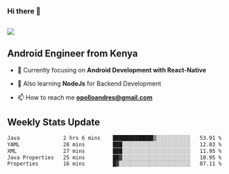 ### Hi there 👋
<h2 align="left"><img src="https://readme-typing-svg.herokuapp.com?color=000000&lines=I'm+Andrew+Opollo😊;Welcome+to+my+Github😜"> </h2>

## Android Engineer from Kenya


- 🌱 Currently focusing on **Android Development with React-Native**

- 🔭 Also learning **NodeJs** for Backend Development

- 📫 How to reach me **opolloandres@gmail.com**


## Weekly Stats Update
<!--START_SECTION:waka-->

```txt
Java              2 hrs 6 mins    █████████████▒░░░░░░░░░░░   53.91 %
YAML              28 mins         ███░░░░░░░░░░░░░░░░░░░░░░   12.03 %
XML               27 mins         ███░░░░░░░░░░░░░░░░░░░░░░   11.95 %
Java Properties   25 mins         ██▓░░░░░░░░░░░░░░░░░░░░░░   10.95 %
Properties        16 mins         █▓░░░░░░░░░░░░░░░░░░░░░░░   07.11 %
```

<!--END_SECTION:waka-->



